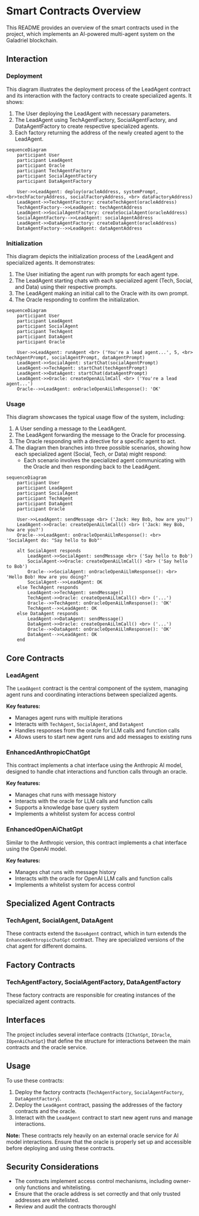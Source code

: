 # Smart Contracts Overview

This README provides an overview of the smart contracts used in the project, which implements an AI-powered multi-agent system on the Galadriel blockchain.

## Interaction

### Deployment

This diagram illustrates the deployment process of the LeadAgent contract and its interaction with the factory contracts to create specialized agents. It shows:
1. The User deploying the LeadAgent with necessary parameters.
2. The LeadAgent using TechAgentFactory, SocialAgentFactory, and DataAgentFactory to create respective specialized agents.
3. Each factory returning the address of the newly created agent to the LeadAgent.

```mermaid
sequenceDiagram
    participant User
    participant LeadAgent
    participant Oracle
    participant TechAgentFactory
    participant SocialAgentFactory
    participant DataAgentFactory

    User->>LeadAgent: deploy(oracleAddress, systemPrompt, <br>techFactoryAddress, socialFactoryAddress, <br> dataFactoryAddress)
    LeadAgent->>TechAgentFactory: createTechAgent(oracleAddress)
    TechAgentFactory-->>LeadAgent: techAgentAddress
    LeadAgent->>SocialAgentFactory: createSocialAgent(oracleAddress)
    SocialAgentFactory-->>LeadAgent: socialAgentAddress
    LeadAgent->>DataAgentFactory: createDataAgent(oracleAddress)
    DataAgentFactory-->>LeadAgent: dataAgentAddress
```

### Initialization

This diagram depicts the initialization process of the LeadAgent and specialized agents. It demonstrates:
1. The User initiating the agent run with prompts for each agent type.
2. The LeadAgent starting chats with each specialized agent (Tech, Social, and Data) using their respective prompts.
3. The LeadAgent making an initial call to the Oracle with its own prompt.
4. The Oracle responding to confirm the initialization.

```mermaid
sequenceDiagram
    participant User
    participant LeadAgent
    participant SocialAgent
    participant TechAgent
    participant DataAgent
    participant Oracle

    User->>LeadAgent: runAgent <br> ('You're a lead agent...', 5, <br> techAgentPrompt, socialAgentPrompt, dataAgentPrompt)
    LeadAgent->>SocialAgent: startChat(socialAgentPrompt)
    LeadAgent->>TechAgent: startChat(techAgentPrompt)
    LeadAgent->>DataAgent: startChat(dataAgentPrompt)
    LeadAgent->>Oracle: createOpenAiLlmCall <br> ('You're a lead agent...')
    Oracle-->>LeadAgent: onOracleOpenAiLlmResponse(): 'OK'
```

### Usage

This diagram showcases the typical usage flow of the system, including:
1. A User sending a message to the LeadAgent.
2. The LeadAgent forwarding the message to the Oracle for processing.
3. The Oracle responding with a directive for a specific agent to act.
4. The diagram then branches into three possible scenarios, showing how each specialized agent (Social, Tech, or Data) might respond:
    - Each scenario involves the specialized agent communicating with the Oracle and then responding back to the LeadAgent.

```mermaid
sequenceDiagram
    participant User
    participant LeadAgent
    participant SocialAgent
    participant TechAgent
    participant DataAgent
    participant Oracle

    User->>LeadAgent: sendMessage <br> ('Jack: Hey Bob, how are you?')
    LeadAgent->>Oracle: createOpenAiLlmCall() <br> ('Jack: Hey Bob, how are you?')
    Oracle-->>LeadAgent: onOracleOpenAiLlmResponse(): <br> 'SocialAgent do: "Say hello to Bob"'
    
    alt SocialAgent responds
        LeadAgent->>SocialAgent: sendMessage <br> ('Say hello to Bob')
        SocialAgent->>Oracle: createOpenAiLlmCall() <br> ('Say hello to Bob')
        Oracle-->>SocialAgent: onOracleOpenAiLlmResponse(): <br> 'Hello Bob! How are you doing?'
        SocialAgent-->>LeadAgent: OK
    else TechAgent responds
        LeadAgent->>TechAgent: sendMessage()
        TechAgent->>Oracle: createOpenAiLlmCall() <br> ('...')
        Oracle-->>TechAgent: onOracleOpenAiLlmResponse(): 'OK'
        TechAgent-->>LeadAgent: OK
    else DataAgent responds
        LeadAgent->>DataAgent: sendMessage()
        DataAgent->>Oracle: createOpenAiLlmCall() <br> ('...')
        Oracle-->>DataAgent: onOracleOpenAiLlmResponse(): 'OK'
        DataAgent-->>LeadAgent: OK
    end
```

## Core Contracts

### LeadAgent

The `LeadAgent` contract is the central component of the system, managing agent runs and coordinating interactions between specialized agents.

**Key features:**

- Manages agent runs with multiple iterations
- Interacts with `TechAgent`, `SocialAgent`, and `DataAgent`
- Handles responses from the oracle for LLM calls and function calls
- Allows users to start new agent runs and add messages to existing runs

### EnhancedAnthropicChatGpt

This contract implements a chat interface using the Anthropic AI model, designed to handle chat interactions and function calls through an oracle.

**Key features:**

- Manages chat runs with message history
- Interacts with the oracle for LLM calls and function calls
- Supports a knowledge base query system
- Implements a whitelist system for access control

### EnhancedOpenAiChatGpt

Similar to the Anthropic version, this contract implements a chat interface using the OpenAI model.

**Key features:**

- Manages chat runs with message history
- Interacts with the oracle for OpenAI LLM calls and function calls
- Implements a whitelist system for access control

## Specialized Agent Contracts

### TechAgent, SocialAgent, DataAgent

These contracts extend the `BaseAgent` contract, which in turn extends the `EnhancedAnthropicChatGpt` contract. They are specialized versions of the chat agent for different domains.

## Factory Contracts

### TechAgentFactory, SocialAgentFactory, DataAgentFactory

These factory contracts are responsible for creating instances of the specialized agent contracts.

## Interfaces

The project includes several interface contracts (`IChatGpt`, `IOracle`, `IOpenAiChatGpt`) that define the structure for interactions between the main contracts and the oracle service.

## Usage

To use these contracts:

1. Deploy the factory contracts (`TechAgentFactory`, `SocialAgentFactory`, `DataAgentFactory`).
2. Deploy the `LeadAgent` contract, passing the addresses of the factory contracts and the oracle.
3. Interact with the `LeadAgent` contract to start new agent runs and manage interactions.

**Note:** These contracts rely heavily on an external oracle service for AI model interactions. Ensure that the oracle is properly set up and accessible before deploying and using these contracts.

## Security Considerations

- The contracts implement access control mechanisms, including owner-only functions and whitelisting.
- Ensure that the oracle address is set correctly and that only trusted addresses are whitelisted.
- Review and audit the contracts thoroughl
